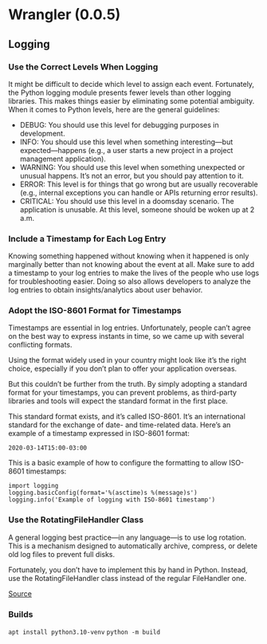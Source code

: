 
# Wrangler (0.0.5)

## Logging

### Use the Correct Levels When Logging

It might be difficult to decide which level to assign each event. Fortunately, the Python logging module presents fewer levels than other logging libraries. This makes things easier by eliminating some potential ambiguity. When it comes to Python levels, here are the general guidelines:

- DEBUG: You should use this level for debugging purposes in development.
- INFO: You should use this level when something interesting—but expected—happens (e.g., a user starts a new project in a project management application).
- WARNING: You should use this level when something unexpected or unusual happens. It’s not an error, but you should pay attention to it.
- ERROR: This level is for things that go wrong but are usually recoverable (e.g., internal exceptions you can handle or APIs returning error results).
- CRITICAL: You should use this level in a doomsday scenario. The application is unusable. At this level, someone should be woken up at 2 a.m.
        
### Include a Timestamp for Each Log Entry

Knowing something happened without knowing when it happened is only marginally better than not knowing about the event at all. Make sure to add a timestamp to your log entries to make the lives of the people who use logs for troubleshooting easier. Doing so also allows developers to analyze the log entries to obtain insights/analytics about user behavior.

### Adopt the ISO-8601 Format for Timestamps

Timestamps are essential in log entries. Unfortunately, people can’t agree on the best way to express instants in time, so we came up with several conflicting formats.

Using the format widely used in your country might look like it’s the right choice, especially if you don’t plan to offer your application overseas.

But this couldn’t be further from the truth. By simply adopting a standard format for your timestamps, you can prevent problems, as third-party libraries and tools will expect the standard format in the first place.

This standard format exists, and it’s called ISO-8601. It’s an international standard for the exchange of date- and time-related data. Here’s an example of a timestamp expressed in ISO-8601 format:

`2020-03-14T15:00-03:00`

This is a basic example of how to configure the formatting to allow ISO-8601 timestamps:

```
import logging
logging.basicConfig(format='%(asctime)s %(message)s')
logging.info('Example of logging with ISO-8601 timestamp')
```

### Use the RotatingFileHandler Class

A general logging best practice—in any language—is to use log rotation. This is a mechanism designed to automatically archive, compress, or delete old log files to prevent full disks.

Fortunately, you don’t have to implement this by hand in Python. Instead, use the RotatingFileHandler class instead of the regular FileHandler one.

[Source](https://www.loggly.com/use-cases/6-python-logging-best-practices-you-should-be-aware-of/)

### Builds

`apt install python3.10-venv`
`python -m build`

